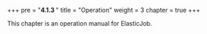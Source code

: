 +++
pre = "<b>4.1.3 </b>"
title = "Operation"
weight = 3
chapter = true
+++

This chapter is an operation manual for ElasticJob.
